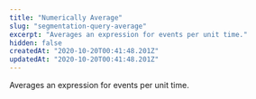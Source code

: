 ```yaml
---
title: "Numerically Average"
slug: "segmentation-query-average"
excerpt: "Averages an expression for events per unit time."
hidden: false
createdAt: "2020-10-20T00:41:48.201Z"
updatedAt: "2020-10-20T00:41:48.201Z"
---
```

Averages an expression for events per unit time.
